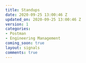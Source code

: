 ```yaml
---
title: Standups
date: 2020-09-25 13:00:46 Z
updated_on: 2020-09-25 13:00:46 Z
version: 1
categories:
- Postman
- Engineering Management
coming_soon: true
layout: signals
comments: true
---
```


